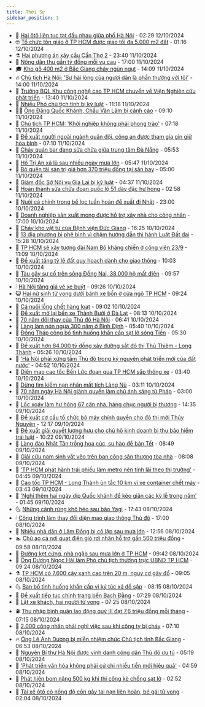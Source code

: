 ```yaml
---
title: Thời Sự
sidebar_position: 1
---
```


<!-- vnexpress-thoi-su:START -->
- 🦒 [Hai ôtô liên tục tạt đầu nhau giữa phố Hà Nội](https://vnexpress.net/hai-oto-lien-tuc-tat-dau-nhau-giua-pho-ha-noi-4803211.html) - 02:29 12/10/2024
- 🤓 [Tổ chức tôn giáo ở TP HCM được giao tối đa 5.000 m2 đất](https://vnexpress.net/to-chuc-ton-giao-o-tp-hcm-duoc-giao-toi-da-5-000-m2-dat-4803186.html) - 01:16 12/10/2024
- ⚗️ [Hai phương án xây cầu Cần Thơ 2](https://vnexpress.net/hai-phuong-an-xay-cau-can-tho-2-4803122.html) - 23:40 11/10/2024
- 🌊 [Nông dân thu gần tỷ đồng mỗi vụ cau](https://vnexpress.net/nong-dan-thu-gan-ty-dong-moi-vu-cau-4802585.html) - 17:00 11/10/2024
- 🎓 [Kho gỗ 400 m2 ở Bắc Giang cháy ngùn ngụt](https://vnexpress.net/kho-go-400-m2-o-bac-giang-chay-ngun-ngut-4803126.html) - 14:09 11/10/2024
- 🔥 [Chủ tịch Hà Nội: &#39;Sự hài lòng của người dân là phần thưởng với tôi&#39;](https://vnexpress.net/chu-tich-ha-noi-su-hai-long-cua-nguoi-dan-la-phan-thuong-voi-toi-4803130.html) - 14:00 11/10/2024
- 🦏 [Trưởng BQL Khu công nghệ cao TP HCM chuyển về Viện Nghiên cứu phát triển](https://vnexpress.net/truong-bql-khu-cong-nghe-cao-tp-hcm-chuyen-ve-vien-nghien-cuu-phat-trien-4803133.html) - 13:40 11/10/2024
- 👺 [Nhiều Phó chủ tịch tỉnh bị kỷ luật](https://vnexpress.net/nhieu-pho-chu-tich-tinh-bi-ky-luat-4803098.html) - 11:18 11/10/2024
- 🧑‍🏫 [Ông Đặng Quốc Khánh, Chẩu Văn Lâm bị cảnh cáo](https://vnexpress.net/ong-dang-quoc-khanh-chau-van-lam-bi-canh-cao-4803044.html) - 09:10 11/10/2024
- 🚦 [Chủ tịch TP HCM: &#39;Khởi nghiệp không phải phong trào&#39;](https://vnexpress.net/chu-tich-tp-hcm-khoi-nghiep-khong-phai-phong-trao-4802942.html) - 07:18 11/10/2024
- 🎉 [Đề xuất người ngoài ngành quân đội, công an được tham gia gìn giữ hòa bình](https://vnexpress.net/de-xuat-nguoi-ngoai-nganh-quan-doi-cong-an-duoc-tham-gia-gin-giu-hoa-binh-4802932.html) - 07:10 11/10/2024
- 🦒 [Cháy quán bar đang sửa chữa giữa trung tâm Đà Nẵng](https://vnexpress.net/chay-quan-bar-dang-sua-chua-giua-trung-tam-da-nang-4802922.html) - 05:53 11/10/2024
- 🤗 [Hồ Trị An xả lũ sau nhiều ngày mưa lớn](https://vnexpress.net/ho-tri-an-xa-lu-sau-nhieu-ngay-mua-lon-4802933.html) - 05:47 11/10/2024
- 💼 [Bỏ quên tài sản trị giá hơn 370 triệu đồng tại sân bay](https://vnexpress.net/bo-quen-tai-san-tri-gia-hon-370-trieu-dong-tai-san-bay-4802890.html) - 05:00 11/10/2024
- 🤩 [Giám đốc Sở Nội vụ Gia Lai bị kỷ luật](https://vnexpress.net/giam-doc-so-noi-vu-gia-lai-bi-ky-luat-4802802.html) - 04:37 11/10/2024
- 🤡 [Hoàn thành sửa chữa đoạn quốc lộ 51 dày đặc hư hỏng](https://vnexpress.net/hoan-thanh-sua-chua-doan-quoc-lo-51-day-dac-hu-hong-4802798.html) - 02:58 11/10/2024
- 💯 [Nuôi cá chình trong bể lọc tuần hoàn để xuất đi Nhật](https://vnexpress.net/nuoi-ca-chinh-trong-be-loc-tuan-hoan-de-xuat-di-nhat-4801404.html) - 23:00 10/10/2024
- 👺 [Doanh nghiệp sản xuất mong được hỗ trợ xây nhà cho công nhân](https://vnexpress.net/doanh-nghiep-san-xuat-mong-duoc-ho-tro-xay-nha-cho-cong-nhan-4802654.html) - 17:00 10/10/2024
- 🌮 [Cháy kho vật tư của Bệnh viện Đức Giang](https://vnexpress.net/chay-kho-vat-tu-cua-benh-vien-duc-giang-4802704.html) - 16:25 10/10/2024
- 🥸 [13 địa phương bị phê bình vì chậm hướng dẫn thi hành Luật Đất đai](https://vnexpress.net/13-dia-phuong-bi-phe-binh-vi-cham-huong-dan-thi-hanh-luat-dat-dai-4802682.html) - 15:28 10/10/2024
- 🐻 [TP HCM sẽ xây tượng đài Nam Bộ kháng chiến ở công viên 23/9](https://vnexpress.net/tp-hcm-se-xay-tuong-dai-nam-bo-khang-chien-o-cong-vien-23-9-4802645.html) - 11:09 10/10/2024
- 👀 [Đề xuất tăng tỷ lệ đất quy hoạch dành cho giao thông](https://vnexpress.net/de-xuat-tang-ty-le-dat-quy-hoach-danh-cho-giao-thong-4802556.html) - 10:03 10/10/2024
- 🤔 [Tàu gây sự cố trên sông Đồng Nai, 38.000 hộ mất điện](https://vnexpress.net/tau-gay-su-co-tren-song-dong-nai-38-000-ho-mat-dien-4802595.html) - 09:57 10/10/2024
- 🕯 [Hà Nội tăng giá vé xe buýt](https://vnexpress.net/ha-noi-tang-gia-ve-xe-buyt-4802553.html) - 09:26 10/10/2024
- 😺 [Hai nữ sinh tử vong dưới bánh xe bồn ở cửa ngõ TP HCM](https://vnexpress.net/hai-nu-sinh-tu-vong-duoi-banh-xe-bon-o-cua-ngo-tp-hcm-4802596.html) - 09:24 10/10/2024
- 🦆 [Cá nuôi lồng chết hàng loạt](https://vnexpress.net/ca-nuoi-long-chet-hang-loat-4802567.html) - 09:02 10/10/2024
- 🧰 [Đề xuất mở lại bến xe Thành Bưởi ở Đà Lạt](https://vnexpress.net/ben-xe-thanh-buoi-da-lat-4802535.html) - 08:13 10/10/2024
- 🦍 [70 năm đổi thay của Thủ đô Hà Nội](https://vnexpress.net/70-nam-doi-thay-cua-thu-do-ha-noi-4802219.html) - 06:41 10/10/2024
- 🧰 [Làng làm nón ngựa 300 năm ở Bình Định](https://vnexpress.net/lang-lam-non-ngua-300-nam-o-binh-dinh-4801485.html) - 05:40 10/10/2024
- 💃 [Đồng Tháp công bố tình huống khẩn cấp sạt lở sông Tiền](https://vnexpress.net/dong-thap-cong-bo-tinh-huong-khan-cap-sat-lo-song-tien-4802467.html) - 05:30 10/10/2024
- 🧰 [Đề xuất hơn 84.000 tỷ đồng xây đường sắt đô thị Thủ Thiêm - Long Thành](https://vnexpress.net/de-xuat-hon-84-000-ty-dong-xay-duong-sat-do-thi-thu-thiem-long-thanh-4802414.html) - 05:26 10/10/2024
- 🚀 [&#39;Hà Nội phải xứng tầm Thủ đô trong kỷ nguyên phát triển mới của đất nước&#39;](https://vnexpress.net/ha-noi-phai-xung-tam-thu-do-trong-ky-nguyen-phat-trien-moi-cua-dat-nuoc-4802398.html) - 04:52 10/10/2024
- 🎊 [Diện mạo cao tốc Bến Lức đoạn qua TP HCM sắp thông xe](https://vnexpress.net/dien-mao-cao-toc-ben-luc-doan-qua-tp-hcm-sap-thong-xe-4802256.html) - 03:40 10/10/2024
- 🤭 [Dừng tìm kiếm nạn nhân mất tích Làng Nủ](https://vnexpress.net/dung-tim-kiem-nan-nhan-mat-tich-lang-nu-4802349.html) - 03:11 10/10/2024
- 🤗 [70 năm ngày Hà Nội giành quyền làm chủ ánh sáng từ Pháp](https://vnexpress.net/70-nam-ngay-ha-noi-gianh-quyen-lam-chu-anh-sang-tu-phap-4802164.html) - 03:00 10/10/2024
- 🌈 [Lốc xoáy làm hư hỏng 67 căn nhà, hàng chục người bị thương](https://vnexpress.net/loc-xoay-lam-hu-hong-67-can-nha-hang-chuc-nguoi-bi-thuong-4802240.html) - 14:35 09/10/2024
- 🦣 [Đề xuất cơ cấu tổ chức bộ máy chính quyền cho đô thị mới Thủy Nguyên](https://vnexpress.net/de-xuat-co-cau-to-chuc-bo-may-chinh-quyen-cho-do-thi-moi-thuy-nguyen-4802200.html) - 12:17 09/10/2024
- 🎡 [Đề xuất giải quyết lương hưu cho chủ hộ kinh doanh bị thu bảo hiểm trái luật](https://vnexpress.net/de-xuat-giai-quyet-luong-huu-cho-chu-ho-kinh-doanh-bi-thu-bao-hiem-trai-luat-4802123.html) - 10:22 09/10/2024
- 🦏 [Làng đào Nhật Tân trồng hoa cúc, su hào để bán Tết](https://vnexpress.net/lang-dao-nhat-tan-trong-hoa-cuc-su-hao-de-ban-tet-4800943.html) - 08:49 09/10/2024
- 🎊 [Giải cứu nam sinh vắt vẻo trên ban công sân thượng tòa nhà](https://vnexpress.net/giai-cuu-nam-sinh-vat-veo-tren-ban-cong-san-thuong-toa-nha-4802104.html) - 08:08 09/10/2024
- 🫶 [&#39;TP HCM phát hành trái phiếu làm metro nên tính lãi theo thị trường&#39;](https://vnexpress.net/tp-hcm-phat-hanh-trai-phieu-lam-metro-nen-tinh-lai-theo-thi-truong-4801753.html) - 04:45 09/10/2024
- 🤔 [Cao tốc TP HCM - Long Thành ùn tắc 10 km vì xe container chết máy](https://vnexpress.net/cao-toc-tp-hcm-long-thanh-un-tac-10-km-vi-xe-container-chet-may-4801962.html) - 03:43 09/10/2024
- 🤠 [&#39;Nghỉ thêm hai ngày dịp Quốc khánh để kéo giãn các kỳ lễ trong năm&#39;](https://vnexpress.net/nghi-them-hai-ngay-dip-quoc-khanh-de-keo-gian-cac-ky-le-trong-nam-4801630.html) - 01:45 09/10/2024
- 🌜 [Những cánh rừng khô héo sau bão Yagi](https://vnexpress.net/nhung-canh-rung-kho-heo-sau-bao-yagi-4801780.html) - 17:43 08/10/2024
- 🕯 [Công trình làm thay đổi diện mạo giao thông Thủ đô](https://vnexpress.net/cong-trinh-lam-thay-doi-dien-mao-giao-thong-thu-do-4800417.html) - 17:00 08/10/2024
- 🤔 [Nhiều nhà dân ở Lâm Đồng bị cô lập sau mưa lớn](https://vnexpress.net/nhieu-nha-dan-o-lam-dong-bi-co-lap-sau-mua-lon-4801789.html) - 12:56 08/10/2024
- 🏊 [Chủ ao cá nơi quạt điện gió rơi nhận hỗ trợ gần 500 triệu đồng](https://vnexpress.net/chu-ao-ca-noi-quat-dien-gio-roi-nhan-ho-tro-gan-500-trieu-dong-4801730.html) - 09:58 08/10/2024
- 🌮 [Đường kẹt cứng, nhà ngập sau mưa lớn ở TP HCM](https://vnexpress.net/duong-ket-cung-nha-ngap-sau-mua-lon-o-tp-hcm-4801703.html) - 09:42 08/10/2024
- 🫣 [Ông Dương Ngọc Hải làm Phó chủ tịch thường trực UBND TP HCM](https://vnexpress.net/ong-duong-ngoc-hai-lam-pho-chu-tich-thuong-truc-ubnd-tp-hcm-4801716.html) - 09:24 08/10/2024
- ⚗️ [TP HCM có 7.600 cây xanh cao trên 20 m, nguy cơ gãy đổ](https://vnexpress.net/tp-hcm-co-7-600-cay-xanh-cao-tren-20-m-nguy-co-gay-do-4801656.html) - 09:05 08/10/2024
- 🌜 [Ban bố tình huống khẩn cấp vì ký túc xá đổ sập](https://vnexpress.net/ban-bo-tinh-huong-khan-cap-vi-ky-tuc-xa-do-sap-4801607.html) - 08:15 08/10/2024
- 🌁 [Đề xuất tiếp tục chỉnh trang bến Bạch Đằng](https://vnexpress.net/de-xuat-tiep-tuc-chinh-trang-ben-bach-dang-4801632.html) - 07:29 08/10/2024
- 🐲 [Lật xe khách, hai người tử vong](https://vnexpress.net/lat-xe-khach-hai-nguoi-tu-vong-4801628.html) - 07:25 08/10/2024
- ⛽️ [Thu nhập bình quân lao động quý III đạt 7,6 triệu đồng mỗi tháng](https://vnexpress.net/thu-nhap-binh-quan-lao-dong-quy-iii-dat-7-6-trieu-dong-moi-thang-4801530.html) - 07:15 08/10/2024
- 🗽 [2.000 công nhân phải nghỉ việc sau khi công ty bị cháy](https://vnexpress.net/chay-cong-ty-chang-chun-vina-4801625.html) - 07:10 08/10/2024
- 🔥 [Ông Lê Ánh Dương bị miễn nhiệm chức Chủ tịch tỉnh Bắc Giang](https://vnexpress.net/ong-le-anh-duong-bi-mien-nhiem-chuc-chu-tich-tinh-bac-giang-4801595.html) - 06:53 08/10/2024
- 💯 [Nguyên Bí thư Hà Nội được vinh danh công dân Thủ đô ưu tú](https://vnexpress.net/nguyen-bi-thu-ha-noi-duoc-vinh-danh-cong-dan-thu-do-uu-tu-4801541.html) - 05:19 08/10/2024
- 🦆 [&#39;Phát triển văn hóa không phải cứ chi nhiều tiền mới hiệu quả&#39;](https://vnexpress.net/phat-trien-van-hoa-khong-phai-cu-chi-nhieu-tien-moi-hieu-qua-4801482.html) - 04:59 08/10/2024
- 🫣 [Phát hiện bom nặng 500 kg khi thi công kè chống sạt lở](https://vnexpress.net/phat-hien-bom-nang-500-kg-khi-thi-cong-ke-chong-sat-lo-4801461.html) - 02:52 08/10/2024
- 🤡 [Tài xế ôtô có nồng độ cồn gây tai nạn liên hoàn, bé gái tử vong](https://vnexpress.net/tai-xe-oto-co-nong-do-con-gay-tai-nan-lien-hoan-be-gai-tu-vong-4801421.html) - 02:04 08/10/2024<!-- vnexpress-thoi-su:END -->